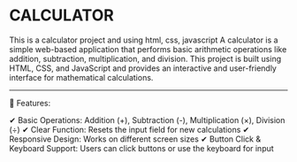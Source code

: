 # CALCULATOR
This is a calculator project and using html, css, javascript 
A calculator is a simple web-based application that performs basic arithmetic operations like addition, subtraction, multiplication, and division. This project is built using HTML, CSS, and JavaScript and provides an interactive and user-friendly interface for mathematical calculations.


---

📌 Features:

✔ Basic Operations: Addition (+), Subtraction (-), Multiplication (×), Division (÷)
✔ Clear Function: Resets the input field for new calculations
✔ Responsive Design: Works on different screen sizes
✔ Button Click & Keyboard Support: Users can click buttons or use the keyboard for input
